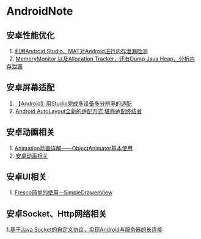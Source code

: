 # AndroidNote

## 安卓性能优化
   1. [利用Android Studio、MAT对Android进行内存泄漏检测](https://github.com/taoweiji/DemoAndroidMemoryLeak)<br>
   2. [MemoryMonitor 以及Allocation Tracker，还有Dump Java Heap，分析内存泄漏](http://www.jianshu.com/p/fa88a33cae19)<br>
   
## 安卓屏幕适配
   1. [【Android】用Studio完成多设备多分辨率的适配](http://blog.csdn.net/u011156012/article/details/50113467)<br>
   2. [Android AutoLayout全新的适配方式 堪称适配终结者](http://blog.csdn.net/lmj623565791/article/details/49990941/)<br>
   
## 安卓动画相关
   1. [Animation动画详解——ObjectAnimator基本使用](http://blog.csdn.net/xuepeng0728119/article/details/50607534)<br>
   2. [安卓动画相关](https://www.zhihu.com/question/27718787)<br>
   
## 安卓UI相关
   1. [Fresco简单的使用—SimpleDraweeView](http://blog.csdn.net/u011164565/article/details/51330778)<br>
   
   
## 安卓Socket、Http网络相关
   1.[基于Java Socket的自定义协议，实现Android与服务器的长连接](http://blog.csdn.net/u010818425/article/details/53448817)<br>
